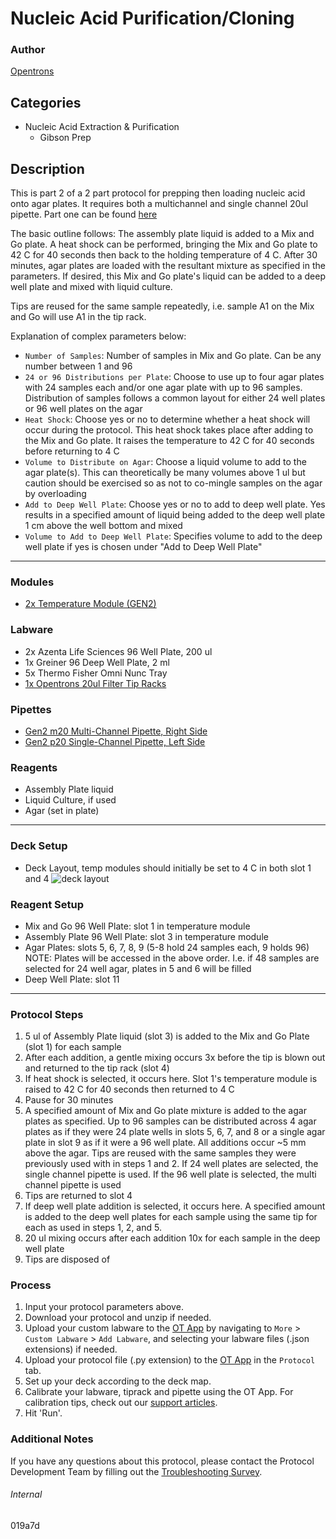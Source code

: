 # Nucleic Acid Purification/Cloning

### Author
[Opentrons](https://opentrons.com/)



## Categories
* Nucleic Acid Extraction & Purification
    * Gibson Prep

## Description
This is part 2 of a 2 part protocol for prepping then loading nucleic acid onto agar plates. It requires both a multichannel and single channel 20ul pipette.
Part one can be found [here](https://protocols.opentrons.com/protocol/019a7d)

The basic outline follows:
The assembly plate liquid is added to a Mix and Go plate. A heat shock can be performed, bringing the Mix and Go plate to 42 C for 40 seconds then back to the holding temperature of 4 C. After 30 minutes, agar plates are loaded with the resultant mixture as specified in the parameters. If desired, this Mix and Go plate's liquid can be added to a deep well plate and mixed with liquid culture.

Tips are reused for the same sample repeatedly, i.e. sample A1 on the Mix and Go will use A1 in the tip rack.


Explanation of complex parameters below:
* `Number of Samples`: Number of samples in Mix and Go plate. Can be any number between 1 and 96
* `24 or 96 Distributions per Plate`: Choose to use up to four agar plates with 24 samples each and/or one agar plate with up to 96 samples. Distribution of samples follows a common layout for either 24 well plates or 96 well plates on the agar
* `Heat Shock`: Choose yes or no to determine whether a heat shock will occur during the protocol. This heat shock takes place after adding to the Mix and Go plate. It raises the temperature to 42 C for 40 seconds before returning to 4 C
* `Volume to Distribute on Agar`: Choose a liquid volume to add to the agar plate(s). This can theoretically be many volumes above 1 ul but caution should be exercised so as not to co-mingle samples on the agar by overloading
* `Add to Deep Well Plate`: Choose yes or no to add to deep well plate. Yes results in a specified amount of liquid being added to the deep well plate 1 cm above the well bottom and mixed
* `Volume to Add to Deep Well Plate`: Specifies volume to add to the deep well plate if yes is chosen under "Add to Deep Well Plate"

---

### Modules
* [2x Temperature Module (GEN2)](https://shop.opentrons.com/collections/hardware-modules/products/tempdeck)

### Labware
* 2x Azenta Life Sciences 96 Well Plate, 200 ul
* 1x Greiner 96 Deep Well Plate, 2 ml
* 5x Thermo Fisher Omni Nunc Tray
* [1x Opentrons 20ul Filter Tip Racks](https://shop.opentrons.com/opentrons-20ul-filter-tips/)

### Pipettes
* [Gen2 m20 Multi-Channel Pipette, Right Side](https://shop.opentrons.com/8-channel-electronic-pipette/)
* [Gen2 p20 Single-Channel Pipette, Left Side](https://shop.opentrons.com/single-channel-electronic-pipette-p20/)

### Reagents
* Assembly Plate liquid
* Liquid Culture, if used
* Agar (set in plate)

---

### Deck Setup
* Deck Layout, temp modules should initially be set to 4 C in both slot 1 and 4
![deck layout](https://opentrons-protocol-library-website.s3.amazonaws.com/custom-README-images/019a7d_part_2/Screen+Shot+2022-04-05+at+3.40.32+PM.png)

### Reagent Setup
* Mix and Go 96 Well Plate: slot 1 in temperature module
* Assembly Plate 96 Well Plate: slot 3 in temperature module
* Agar Plates: slots 5, 6, 7, 8, 9 (5-8 hold 24 samples each, 9 holds 96)
  NOTE: Plates will be accessed in the above order. I.e. if 48 samples are selected for 24 well agar, plates in 5 and 6 will be filled
* Deep Well Plate: slot 11

---

### Protocol Steps
1. 5 ul of Assembly Plate liquid (slot 3) is added to the Mix and Go Plate (slot 1) for each sample
2. After each addition, a gentle mixing occurs 3x before the tip is blown out and returned to the tip rack (slot 4)
3. If heat shock is selected, it occurs here. Slot 1's temperature module is raised to 42 C for 40 seconds then returned to 4 C
4. Pause for 30 minutes
5. A specified amount of Mix and Go plate mixture is added to the agar plates as specified. Up to 96 samples can be distributed across 4 agar plates as if they were 24 plate wells in slots 5, 6, 7, and 8 or a single agar plate in slot 9 as if it were a 96 well plate. All additions occur ~5 mm above the agar. Tips are reused with the same samples they were previously used with in steps 1 and 2. If 24 well plates are selected, the single channel pipette is used. If the 96 well plate is selected, the multi channel pipette is used
6. Tips are returned to slot 4
7. If deep well plate addition is selected, it occurs here. A specified amount is added to the deep well plates for each sample using the same tip for each as used in steps 1, 2, and 5.
8. 20 ul mixing occurs after each addition 10x for each sample in the deep well plate
9. Tips are disposed of

### Process
1. Input your protocol parameters above.
2. Download your protocol and unzip if needed.
3. Upload your custom labware to the [OT App](https://opentrons.com/ot-app) by navigating to `More` > `Custom Labware` > `Add Labware`, and selecting your labware files (.json extensions) if needed.
4. Upload your protocol file (.py extension) to the [OT App](https://opentrons.com/ot-app) in the `Protocol` tab.
5. Set up your deck according to the deck map.
6. Calibrate your labware, tiprack and pipette using the OT App. For calibration tips, check out our [support articles](https://support.opentrons.com/en/collections/1559720-guide-for-getting-started-with-the-ot-2).
7. Hit 'Run'.

### Additional Notes
If you have any questions about this protocol, please contact the Protocol Development Team by filling out the [Troubleshooting Survey](https://protocol-troubleshooting.paperform.co/).

###### Internal
019a7d
